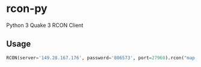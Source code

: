# rcon-py

Python 3 Quake 3 RCON Client

## Usage

```python
RCON(server='149.28.167.176', password='806573', port=27960).rcon("map q3dm17")
```
